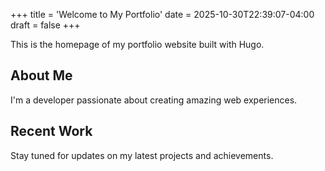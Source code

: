 +++
title = 'Welcome to My Portfolio'
date = 2025-10-30T22:39:07-04:00
draft = false
+++

This is the homepage of my portfolio website built with Hugo.

## About Me

I'm a developer passionate about creating amazing web experiences.

## Recent Work

Stay tuned for updates on my latest projects and achievements.

